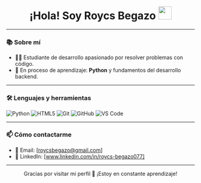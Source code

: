 <h1 align="center"><b>¡Hola! Soy Roycs Begazo</b> <img src="https://media.giphy.com/media/hvRJCLFzcasrR4ia7z/giphy.gif" width="35"></h1>

<p align="center">

---

### 📚 Sobre mí
- 👨‍💻 Estudiante de desarrollo apasionado por resolver problemas con código.
- 🌱 En proceso de aprendizaje: **Python** y fundamentos del desarrollo backend.
---

### 🛠 Lenguajes y herramientas

![Python](http://img.shields.io/badge/-Python-3776AB?style=flat-square&logo=python&logoColor=ffffff)
![HTML5](https://img.shields.io/badge/-HTML5-%23E44D27?style=flat-square&logo=html5&logoColor=ffffff)
![Git](https://img.shields.io/badge/-Git-%23F05032?style=flat-square&logo=git&logoColor=%23ffffff)
![GitHub](https://img.shields.io/badge/-GitHub-181717?style=flat-square&logo=github)
![VS Code](http://img.shields.io/badge/-VS%20Code-007ACC?style=flat-square&logo=visual-studio-code&logoColor=ffffff)


---

### 📫 Cómo contactarme

- 📧 Email: [roycsbegazo@gmail.com]
- 💼 LinkedIn: [www.linkedin.com/in/roycs-begazo077]
---

<p align="center">
Gracias por visitar mi perfil 🙌 ¡Estoy en constante aprendizaje!
</p>
